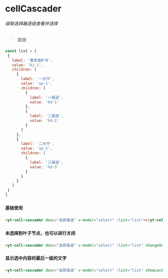 # cellCascader
###### 级联选择器逐级查看并选择
####
> 数据
####
```js
const list = [
 {
   label: '曹家滩矿井',
   value: 'kj-1',
   children: [
     {
       label: '一水平',
       value: 'sp-1',
       children: [
         {
           label: '一巷道',
           value: 'hd-1'
         },
         {
           label: '二巷道',
           value: 'hd-2'
         }
       ]
     },
     {
       label: '二水平',
       value: 'sp-2',
       children: [
         {
           label: '三巷道',
           value: 'hd-3'
         }
       ]
     }
   ]
 }
]
```
###
#### 基础使用
###
```html
<yt-cell-cascader desc="选择巷道" v-model="select" :list="list"></yt-cell-cascader>
```
###
#### 未选择到叶子节点，也可以进行关闭
###
```html
<yt-cell-cascader desc="选择巷道" v-model="select" :list="list" changeOnSelect></yt-cell-cascader>
```
###
#### 显示选中内容的最后一级的文字
###
```html
<yt-cell-cascader desc="选择巷道" v-model="select" :list="list" showLast></yt-cell-cascader>
```
